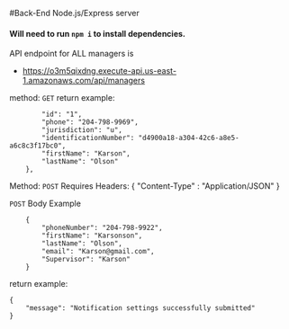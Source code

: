 #Back-End Node.js/Express server
#### Will need to run `npm i` to install dependencies.



API endpoint for ALL managers is

- https://o3m5qixdng.execute-api.us-east-1.amazonaws.com/api/managers

method: `GET`
return example:

```{
        "id": "1",
        "phone": "204-798-9969",
        "jurisdiction": "u",
        "identificationNumber": "d4900a18-a304-42c6-a8e5-a6c8c3f17bc0",
        "firstName": "Karson",
        "lastName": "Olson"
    },
```

Method: `POST`
Requires Headers: {
"Content-Type" : "Application/JSON"
}

`POST` Body Example

```
    {
        "phoneNumber": "204-798-9922",
        "firstName": "Karsonson",
        "lastName": "Olson",
        "email": "Karson@gmail.com",
        "Supervisor": "Karson"
    }
```

return example:

```
{
    "message": "Notification settings successfully submitted"
}
```

